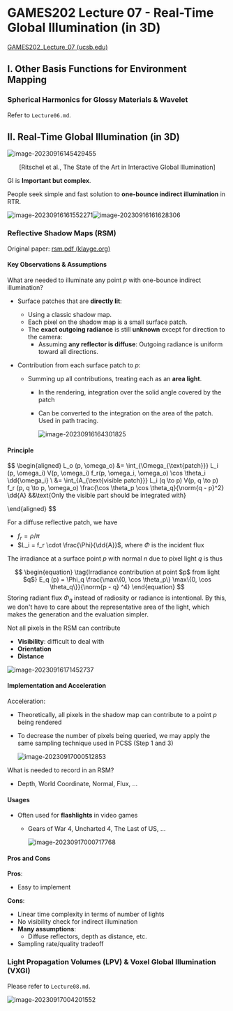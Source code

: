 # GAMES202 Lecture 07 - Real-Time Global Illumination (in 3D)

[GAMES202_Lecture_07 (ucsb.edu)](https://sites.cs.ucsb.edu/~lingqi/teaching/resources/GAMES202_Lecture_07.pdf)



## I. Other Basis Functions for Environment Mapping

### Spherical Harmonics for Glossy Materials & Wavelet

Refer to `Lecture06.md`.



## II. Real-Time Global Illumination (in 3D)

![image-20230916145429455](../images/Lecture07-img-1.png)

<p align="center">[Ritschel et al., The State of the Art in Interactive Global Illumination]</p>

GI is **Important but complex**.

People seek simple and fast solution to **one-bounce indirect illumination** in RTR.

![image-20230916161552271](../images/Lecture07-img-2.png)![image-20230916161628306](../images/Lecture07-img-3.png)



### Reflective Shadow Maps (RSM)

Original paper: [rsm.pdf (klayge.org)](http://www.klayge.org/material/3_12/GI/rsm.pdf)

#### Key Observations & Assumptions

What are needed to illuminate any point $p$ with one-bounce indirect illumination?

- Surface patches that are **directly lit**:

  - Using a classic shadow map.
  - Each pixel on the shadow map is a small surface patch.
  - The **exact outgoing radiance** is still **unknown** except for direction to the camera:
    - Assuming **any reflector is diffuse**: Outgoing radiance is uniform toward all directions.

- Contribution from each surface patch to $p$: 

  - Summing up all contributions, treating each as an **area light**.

    - In the rendering, integration over the solid angle covered by the patch

    - Can be converted to the integration on the area of the patch. Used in path tracing.

      ![image-20230916164301825](../images/Lecture07-img-4.png)

#### Principle

$$
\begin{aligned}
L_o (p, \omega_o)
&=
\int_{\Omega_{\text{patch}}} L_i (p, \omega_i) V(p, \omega_i) f_r(p, \omega_i, \omega_o) \cos \theta_i \dd{\omega_i}
\\
&=
\int_{A_{\text{visible patch}}} L_i (q \to p) V(p, q \to p) f_r (p, q \to p, \omega_o) \frac{\cos \theta_p \cos \theta_q}{\norm{q - p}^2} \dd{A}
&&\text{Only the visible part should be integrated with}

\end{aligned}
$$

For a diffuse reflective patch, we have

- $f_r = \rho / \pi$
- $L_i = f_r \cdot \frac{\Phi}{\dd{A}}$, where $\Phi$ is the incident flux



The irradiance at a surface point $p$ with normal $n$ due to pixel light $q$ is thus

$$
\begin{equation} \tag{Irradiance contribution at point $p$ from light $q$}
E_q (p) = \Phi_q \frac{\max\{0, \cos \theta_p\} \max\{0, \cos \theta_q\}}{\norm{p - q} ^4}
\end{equation}
$$
Storing radiant flux $\Phi_q$ instead of radiosity or radiance is intentional. By this, we don't have to care about the representative area of the light, which makes the generation and the evaluation simpler.



Not all pixels in the RSM can contribute

- **Visibility**: difficult to deal with
- **Orientation**
- **Distance**

![image-20230916171452737](../images/Lecture07-img-5.png)

#### Implementation and Acceleration

Acceleration:

- Theoretically, all pixels in the shadow map can contribute to a point $p$ being rendered

- To decrease the number of pixels being queried, we may apply the same sampling technique used in PCSS (Step 1 and 3)

  ![image-20230917000512853](../images/Lecture07-img-6.png)

What is needed to record in an RSM?

- Depth, World Coordinate, Normal, Flux, ...



#### Usages

- Often used for **flashlights** in video games

  - Gears of War 4, Uncharted 4, The Last of US, ...

    ![image-20230917000717768](../images/Lecture07-img-7.png)



#### Pros and Cons

**Pros**:

- Easy to implement



**Cons**:

- Linear time complexity in terms of number of lights
- No visibility check for indirect illumination
- **Many assumptions**: 
  - Diffuse reflectors, depth as distance, etc.
- Sampling rate/quality tradeoff



### Light Propagation Volumes (LPV) & Voxel Global Illumination (VXGI)

Please refer to `Lecture08.md`.

![image-20230917004201552](../images/Lecture07-img-8.png)
